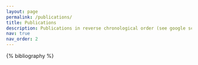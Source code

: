 ```yaml
---
layout: page
permalink: /publications/
title: Publications
description: Publications in reverse chronological order (see google scholar for latest)
nav: true
nav_order: 2
---
```



<!-- _pages/publications.md -->


{% bibliography %}

</div>
